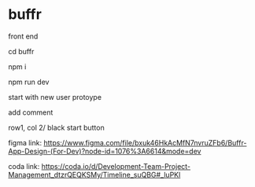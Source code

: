 # buffr

front end

cd buffr

npm i

npm run dev

start with new user protoype

add comment

row1, col 2/ black start button

figma link:
https://www.figma.com/file/bxuk46HkAcMfN7nvruZFb6/Buffr-App-Design-(For-Dev)?node-id=1076%3A6614&mode=dev

coda link:
https://coda.io/d/Development-Team-Project-Management_dtzrQEQKSMy/Timeline_suQBG#_luPKl
